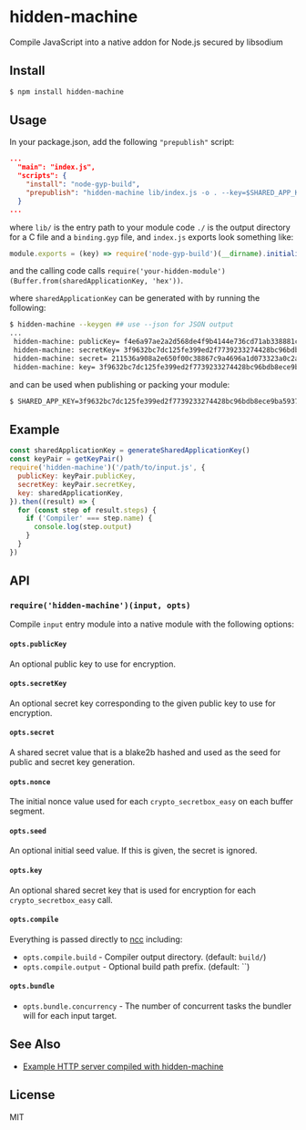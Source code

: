 hidden-machine
==============

Compile JavaScript into a native addon for Node.js secured by libsodium

## Install

```sh
$ npm install hidden-machine
```

## Usage

In your package.json, add the following `"prepublish"` script:

```json
...
  "main": "index.js",
  "scripts": {
    "install": "node-gyp-build",
    "prepublish": "hidden-machine lib/index.js -o . --key=$SHARED_APP_KEY"
  }
...
```

where `lib/` is the entry path to your module code `./` is the
output directory for a C file and a `binding.gyp` file, and `index.js`
exports look something like:

```js
module.exports = (key) => require('node-gyp-build')(__dirname).initialize(key)
```

and the calling code calls `require('your-hidden-module')(Buffer.from(sharedApplicationKey, 'hex'))`.

where `sharedApplicationKey` can be generated with by running the following:

```sh
$ hidden-machine --keygen ## use --json for JSON output
...
 hidden-machine: publicKey= f4e6a97ae2a2d568de4f9b4144e736cd71ab338881cee6c44a48ced4cd66b504
 hidden-machine: secretKey= 3f9632bc7dc125fe399ed2f7739233274428bc96bdb8ece9ba5937a988fb5b4df4e6a97ae2a2d568de4f9b4144e736cd71ab338881cee6c44a48ced4cd66b504
 hidden-machine: secret= 211536a908a2e650f00c38867c9a4696a1d073323a0c2ac6a1a8f4012265f82a
 hidden-machine: key= 3f9632bc7dc125fe399ed2f7739233274428bc96bdb8ece9ba5937a988fb5b4d
```

and can be used when publishing or packing your module:

```sh
$ SHARED_APP_KEY=3f9632bc7dc125fe399ed2f7739233274428bc96bdb8ece9ba5937a988fb5b4d npm publish # or pack
```

## Example

```js
const sharedApplicationKey = generateSharedApplicationKey()
const keyPair = getKeyPair()
require('hidden-machine')('/path/to/input.js', {
  publicKey: keyPair.publicKey,
  secretKey: keyPair.secretKey,
  key: sharedApplicationKey,
}).then((result) => {
  for (const step of result.steps) {
    if ('Compiler' === step.name) {
      console.log(step.output)
    }
  }
})
```

## API

### `require('hidden-machine')(input, opts)`

Compile `input` entry module into a native module with the following options:

#### `opts.publicKey`

An optional public key to use for encryption.

#### `opts.secretKey`

An optional secret key corresponding to the given public key to use for encryption.

#### `opts.secret`

A shared secret value that is a blake2b hashed and used as the seed for
public and secret key generation.

#### `opts.nonce`

The initial nonce value used for each `crypto_secretbox_easy` on each
buffer segment.

#### `opts.seed`

An optional initial seed value. If this is given, the secret is ignored.

#### `opts.key`

An optional shared secret key that is used for encryption for each
`crypto_secretbox_easy` call.

#### `opts.compile`

Everything is passed directly to [ncc](https://github.com/zeit/ncc)
including:

* `opts.compile.build` - Compiler output directory. (default: `build/`)
* `opts.compile.output` - Optional build path prefix. (default: ``)

#### `opts.bundle`

* `opts.bundle.concurrency` - The number of concurrent tasks the bundler
  will for each input target.

## See Also

* [Example HTTP server compiled with hidden-machine](https://github.com/jwerle/hidden-machine-example-http)

## License

MIT

